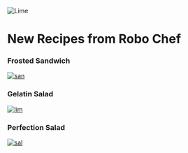 
![Lime](../images/robo_chef.jpg)
# New Recipes from Robo Chef


### Frosted Sandwich

[![san](../images/t-frosted-sandwich-loaf.jpg)](../recipes/frosted-sandwich-loaf.md)



### Gelatin Salad

[![lim](../images/t-lime-gelatin-salad.jpg)](../recipes/lime-gelatin-salad.md)



### Perfection Salad

[![sal](../images/t-perfection-salad.jpg)](../recipes/perfection-salad.md)

